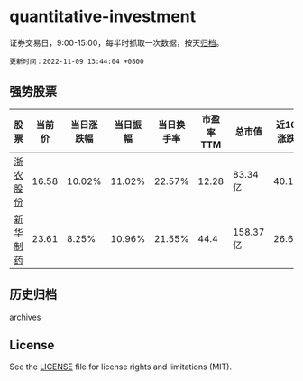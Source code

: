 # quantitative-investment

证券交易日，9:00-15:00，每半时抓取一次数据，按天[归档](archives)。

`更新时间：2022-11-09 13:44:04 +0800`

## 强势股票

|股票|当前价|当日涨跌幅|当日振幅|当日换手率|市盈率TTM|总市值|近10日涨跌幅|
|----|----|----|----|----|----|----|----|
|[浙农股份](https://xueqiu.com/S/SZ002758)|16.58|10.02%|11.02%|22.57%|12.28|83.34亿|40.15%|
|[新华制药](https://xueqiu.com/S/SZ000756)|23.61|8.25%|10.96%|21.55%|44.4|158.37亿|26.6%|

## 历史归档

[archives](archives)

## License

See the [LICENSE](LICENSE) file for license rights and limitations (MIT).